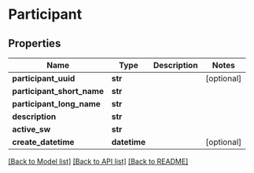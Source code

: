 # Participant

## Properties
Name | Type | Description | Notes
------------ | ------------- | ------------- | -------------
**participant_uuid** | **str** |  | [optional] 
**participant_short_name** | **str** |  | 
**participant_long_name** | **str** |  | 
**description** | **str** |  | 
**active_sw** | **str** |  | 
**create_datetime** | **datetime** |  | [optional] 

[[Back to Model list]](../README.md#documentation-for-models) [[Back to API list]](../README.md#documentation-for-api-endpoints) [[Back to README]](../README.md)


